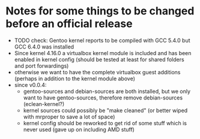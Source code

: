 # Notes for some things to be changed before an official release #

 - TODO check: Gentoo kernel reports to be compiled with GCC 5.4.0 but GCC 6.4.0 was installed
 - Since kernel 4.16.0 a virtualbox kernel module is included and has been enabled in kernel config (should be tested at least for shared folders and port forwardings)
 - otherwise we want to have the complete virtualbox guest additions (perhaps in addition to the kernel module above)
 - since v0.0.4:
   - gentoo-sources and debian-sources are both installed, but we only want to have gentoo-sources, therefore remove debian-sources (eclean-kernel?)
   - kernel sources could possibly be "make cleaned" (or better wiped with mrproper to save a lot of space)
   - kernel config should be reworked to get rid of some stuff which is never used (gave up on including AMD stuff) 
